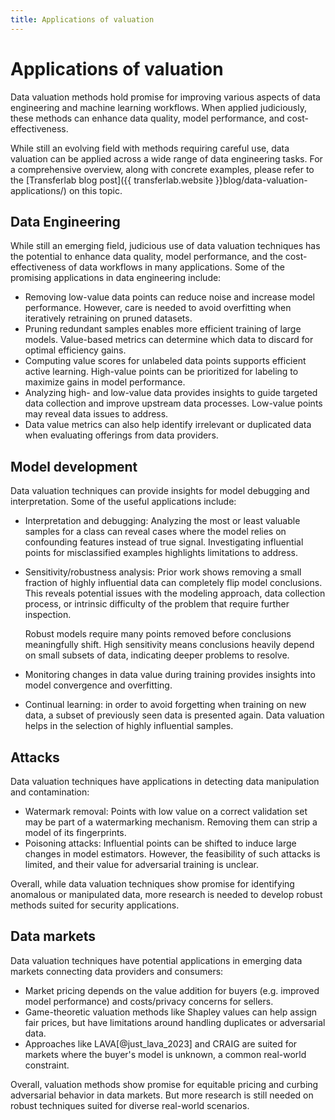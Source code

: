 ```yaml
---
title: Applications of valuation
---
```


# Applications of valuation

Data valuation methods hold promise for improving various aspects
of data engineering and machine learning workflows. When applied judiciously,
these methods can enhance data quality, model performance, and cost-effectiveness.

While still an evolving field with methods requiring careful use, data valuation can
be applied across a wide range of data engineering tasks. For a comprehensive
overview, along with concrete examples, please refer to the [Transferlab blog
post]({{ transferlab.website }}blog/data-valuation-applications/) on this topic.

## Data Engineering

While still an emerging field, judicious use of data valuation techniques
has the potential to enhance data quality, model performance,
and the cost-effectiveness of data workflows in many applications. 
Some of the promising applications in data engineering include:

- Removing low-value data points can reduce noise and increase model performance.
  However, care is needed to avoid overfitting when iteratively retraining on pruned datasets.
- Pruning redundant samples enables more efficient training of large models.
  Value-based metrics can determine which data to discard for optimal efficiency gains.
- Computing value scores for unlabeled data points supports efficient active learning.
  High-value points can be prioritized for labeling to maximize gains in model performance.
- Analyzing high- and low-value data provides insights to guide targeted data collection
  and improve upstream data processes. Low-value points may reveal data issues to address.
- Data value metrics can also help identify irrelevant or duplicated data
  when evaluating offerings from data providers.

## Model development

Data valuation techniques can provide insights for model debugging and interpretation.
Some of the useful applications include:

- Interpretation and debugging: Analyzing the most or least valuable samples
  for a class can reveal cases where the model relies on confounding features
  instead of true signal. Investigating influential points for misclassified examples
  highlights limitations to address.
- Sensitivity/robustness analysis: Prior work shows removing a small fraction
  of highly influential data can completely flip model conclusions.
  This reveals potential issues with the modeling approach, data collection process,
  or intrinsic difficulty of the problem that require further inspection.

  Robust models require many points removed before conclusions meaningfully shift.
  High sensitivity means conclusions heavily depend on small subsets of data,
  indicating deeper problems to resolve.
- Monitoring changes in data value during training provides insights into
  model convergence and overfitting.
- Continual learning: in order to avoid forgetting when training on new data,
  a subset of previously seen data is presented again. Data valuation helps
  in the selection of highly influential samples.

## Attacks

Data valuation techniques have applications in detecting data manipulation and contamination:

- Watermark removal: Points with low value on a correct validation set may be
  part of a watermarking mechanism. Removing them can strip a model of its fingerprints.
- Poisoning attacks: Influential points can be shifted to induce large changes
  in model estimators. However, the feasibility of such attacks is limited,
  and their value for adversarial training is unclear.

Overall, while data valuation techniques show promise for identifying anomalous
or manipulated data, more research is needed to develop robust methods suited
for security applications.

## Data markets

Data valuation techniques have potential applications in emerging data markets
connecting data providers and consumers:

- Market pricing depends on the value addition for buyers
  (e.g. improved model performance) and costs/privacy concerns for sellers.
- Game-theoretic valuation methods like Shapley values can help assign fair prices,
  but have limitations around handling duplicates or adversarial data.
- Approaches like LAVA[@just_lava_2023] and CRAIG are suited for markets where the buyer's model
  is unknown, a common real-world constraint.

Overall, valuation methods show promise for equitable pricing and curbing
adversarial behavior in data markets. But more research is still needed
on robust techniques suited for diverse real-world scenarios.
